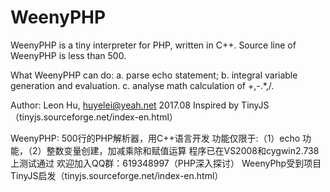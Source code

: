 # WeenyPHP
WeenyPHP is a tiny interpreter for PHP, written in C++. 
Source line of WeenyPHP is less than 500.
 
What WeenyPHP can do:
  a. parse echo statement;
  b. integral variable generation and evaluation.
  c. analyse math calculation of +,-.*,/.
 
Author: Leon Hu, huyelei@yeah.net 2017.08
Inspired by TinyJS（tinyjs.sourceforge.net/index-en.html）
 
WeenyPHP: 500行的PHP解析器，用C++语言开发
功能仅限于:（1）echo 功能，（2）整数变量创建，加减乘除和赋值运算
程序已在VS2008和cygwin2.738上测试通过
欢迎加入QQ群：619348997（PHP深入探讨）
WeenyPhp受到项目TinyJS启发（tinyjs.sourceforge.net/index-en.html）
